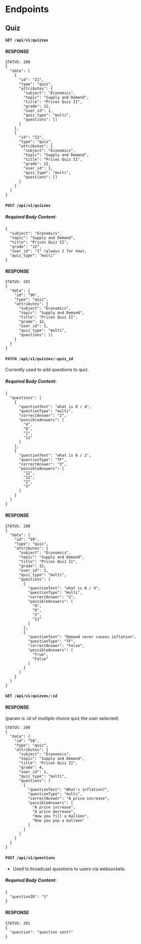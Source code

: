 # Endpoints

## Quiz

#### `GET /api/v1/quizzes`
#### RESPONSE

```
STATUS: 200
{
  "data": [
    {
      "id": "21",
      "type": "quiz",
      "attributes": {
        "subject": "Economics",
        "topic": "Supply and Demand",
        "title": "Prices Quiz II",
        "grade": 12,
        "user_id": 1,
        "quiz_type": "multi",
        "questions": []
      }
    },
    {
      "id": "22",
      "type": "quiz",
      "attributes": {
        "subject": "Economics",
        "topic": "Supply and Demand",
        "title": "Prices Quiz II",
        "grade": 12,
        "user_id": 1,
        "quiz_type": "multi",
        "questions": []
      }
    }
  ]
}
```

#### `POST /api/v1/quizzes`
##### Required Body Content:

```
{
  "subject": "Economics",
  "topic": "Supply and Demand",
  "title": "Prices Quiz II",
  "grade": "12",
  "user_id": "1" (always 1 for now),
  "quiz_type": "multi"
}
```

#### RESPONSE

```
STATUS: 201
{
  "data": {
    "id": "96",
    "type": "quiz",
    "attributes": {
      "subject": "Economics",
      "topic": "Supply and Demand",
      "title": "Prices Quiz II",
      "grade": 12,
      "user_id": 1,
      "quiz_type": "multi",
      "questions": []
    }
  }
}
```

#### `PATCH /api/v1/quizzes/:quiz_id`

Currently used to add questions to quiz.

##### Required Body Content:

```
{
  "questions": [
    {
      "questionText": "what is 8 / 4",
      "questionType": "multi",
      "correctAnswer": "2",
      "possibleAnswers": [
        "4",
        "6",
        "2",
        "11"
      ]
    },
    {
      "questionText": "what is 6 / 2",
      "questionType": "TF",
      "correctAnswer": "3",
      "possibleAnswers": [
        "12",
        "22",
        "2",
        "3"
      ]
    }
  ]
}
```

#### RESPONSE

```
STATUS: 200
{
  "data": {
    "id": "99",
    "type": "quiz",
    "attributes": {
      "subject": "Economics",
      "topic": "Supply and Demand",
      "title": "Prices Quiz II",
      "grade": 12,
      "user_id": 1,
      "quiz_type": "multi",
      "questions": [
        {
          "questionText": "what is 8 / 4",
          "questionType": "multi",
          "correctAnswer": "2",
          "possibleAnswers": [
            "4",
            "6",
            "2",
            "11"
          ]
        },
        {
          "questionText": "Demand never causes inflation",
          "questionType": "TF",
          "correctAnswer": "False",
          "possibleAnswers": [
            "True",
            "False"
          ]
        }
      ]
    }
  }
}
```

#### `GET /api/v1/quizzes/:id`
#### RESPONSE
(param is :id of multiple choice quiz the user selected)
```
STATUS: 200
{
  "data": {
    "id": "58",
    "type": "quiz",
    "attributes": {
      "subject": "Economics",
      "topic": "Supply and Demand",
      "title": "Prices Quiz II",
      "grade": 4,
      "user_id": 1,
      "quiz_type": "multi",
      "questions": [
        {
          "questionText": "What's inflation?",
          "questionType": "multi",
          "correctAnswer": "A price increase",
          "possibleAnswers": [
            "A price increase",
            "A price decrease",
            "How you fill a balloon",
            "How you pop a balloon"
          ]
        }
      ]
    }
  }
}
```

#### `POST /api/v1/questions`
- Used to broadcast questions to users via websockets.
##### Required Body Content:

```
{
  "questionID": "1"
}
```

#### RESPONSE

```
STATUS: 201
{
  "question": "question sent!"
}
```
